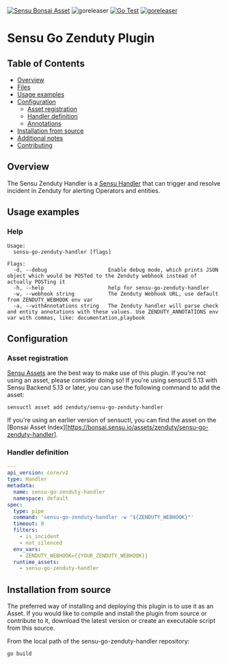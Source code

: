 [![Sensu Bonsai Asset](https://img.shields.io/badge/Bonsai-Download%20Me-brightgreen.svg?colorB=89C967&logo=sensu)](https://bonsai.sensu.io/assets/zenduty/sensu-go-zenduty-handler)
![goreleaser](https://github.com/zenduty/sensu-go-zenduty-handler/workflows/goreleaser/badge.svg)
[![Go Test](https://github.com/zenduty/sensu-go-zenduty-handler/workflows/Go%20Test/badge.svg)](https://github.com/zenduty/sensu-go-zenduty-handler/actions?query=workflow%3A%22Go+Test%22)
[![goreleaser](https://github.com/zenduty/sensu-go-zenduty-handler/workflows/goreleaser/badge.svg)](https://github.com/zenduty/sensu-go-zenduty-handler/actions?query=workflow%3Agoreleaser)

<!-- # Zenduty Handler Plugin

## Overview

handler-plugin-template is a template repository which wraps the [Sensu Plugin SDK][2].
To use this project as a template, click the "Use this template" button from the main project page.
Once the repository is created from this template, you can use the [Sensu Plugin Tool][9] to
populate the templated fields with the proper values.

## Functionality

After successfully creating a project from this template, update the `Config` struct with any
configuration options for the plugin, map those values as plugin options in the variable `options`,
and customize the `checkArgs` and `executeHandler` functions in [main.go][7].

When writing or updating a plugin's README from this template, review the Sensu Community
[plugin README style guide][3] for content suggestions and guidance. Remove everything
prior to `# sensu-go-zenduty-handler` from the generated README file, and add additional context about the
plugin per the style guide.

## Releases with Github Actions

To release a version of your project, simply tag the target sha with a semver release without a `v`
prefix (ex. `1.0.0`). This will trigger the [GitHub action][5] workflow to [build and release][4]
the plugin with goreleaser. Register the asset with [Bonsai][8] to share it with the community!

--- -->

# Sensu Go Zenduty Plugin

## Table of Contents

- [Overview](#overview)
- [Files](#files)
- [Usage examples](#usage-examples)
- [Configuration](#configuration)
  - [Asset registration](#asset-registration)
  - [Handler definition](#handler-definition)
  - [Annotations](#annotations)
- [Installation from source](#installation-from-source)
- [Additional notes](#additional-notes)
- [Contributing](#contributing)

## Overview

The Sensu Zenduty Handler is a [Sensu Handler][6] that can trigger and resolve incident in Zenduty for alerting Operators and entities.

## Usage examples

### Help

```
Usage:
  sensu-go-zenduty-handler [flags]

Flags:
  -d, --debug                    Enable debug mode, which prints JSON object which would be POSTed to the Zenduty webhook instead of actually POSTing it
  -h, --help                     help for sensu-go-zenduty-handler
  -w, --webhook string           The Zenduty Webhook URL, use default from ZENDUTY_WEBHOOK env var
  -a, --withAnnotations string   The Zenduty handler will parse check and entity annotations with these values. Use ZENDUTY_ANNOTATIONS env var with commas, like: documentation,playbook
```

## Configuration

### Asset registration

[Sensu Assets][10] are the best way to make use of this plugin. If you're not using an asset, please
consider doing so! If you're using sensuctl 5.13 with Sensu Backend 5.13 or later, you can use the
following command to add the asset:

```
sensuctl asset add zenduty/sensu-go-zenduty-handler
```

If you're using an earlier version of sensuctl, you can find the asset on the [Bonsai Asset Index][https://bonsai.sensu.io/assets/zenduty/sensu-go-zenduty-handler].

### Handler definition

```yml
---
api_version: core/v2
type: Handler
metadata:
  name: sensu-go-zenduty-handler
  namespace: default
spec:
  type: pipe
  command: 'sensu-go-zenduty-handler -w "${ZENDUTY_WEBHOOK}"'
  timeout: 0
  filters:
    - is_incident
    - not_silenced
  env_vars:
    - ZENDUTY_WEBHOOK={{YOUR_ZENDUTY_WEBHOOK}}
  runtime_assets:
    - sensu-go-zenduty-handler
```

## Installation from source

The preferred way of installing and deploying this plugin is to use it as an Asset. If you would
like to compile and install the plugin from source or contribute to it, download the latest version
or create an executable script from this source.

From the local path of the sensu-go-zenduty-handler repository:

```
go build
```

[2]: https://github.com/sensu-community/sensu-plugin-sdk
[3]: https://github.com/sensu-plugins/community/blob/master/PLUGIN_STYLEGUIDE.md
[4]: https://github.com/sensu-community/handler-plugin-template/blob/master/.github/workflows/release.yml
[5]: https://github.com/sensu-community/handler-plugin-template/actions
[6]: https://docs.sensu.io/sensu-go/latest/reference/handlers/
[7]: https://github.com/sensu-community/handler-plugin-template/blob/master/main.go
[8]: https://bonsai.sensu.io/
[9]: https://github.com/sensu-community/sensu-plugin-tool
[10]: https://docs.sensu.io/sensu-go/latest/reference/assets/
